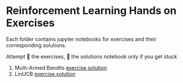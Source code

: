 # Reinforcement Learning Hands on Exercises

Each folder contains jupyter notebooks for exercises and their corresponding solutions. 


Attempt :muscle: the exercises, :eyes: the solutions notebook only if you get stuck

1. Multi-Armed Bandits [exercise](https://github.com/vumaasha/rl_handson/blob/master/MAB/Multi-Armed-Bandits-Exercise.ipynb),[solution](https://github.com/vumaasha/rl_handson/blob/master/MAB/Multi-Armed-Bandits-Solution.ipynb)
2. LinUCB [exercise](https://github.com/vumaasha/rl_handson/blob/master/MAB/linUCBExercise.ipynb),[solution](https://github.com/vumaasha/rl_handson/blob/master/MAB/linUCBSolution.ipynb)
